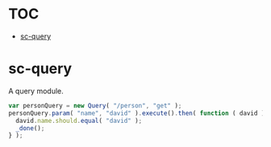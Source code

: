 # TOC
   - [sc-query](#sc-query)
<a name=""></a>
 
<a name="sc-query"></a>
# sc-query
A query module.

```js
var personQuery = new Query( "/person", "get" );
personQuery.param( "name", "david" ).execute().then( function ( david ) {
  david.name.should.equal( "david" );
  _done();
} );
```

